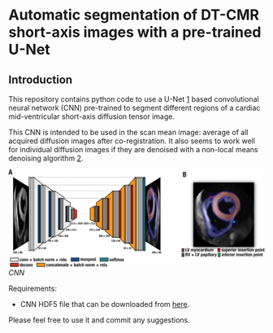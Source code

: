 # Automatic segmentation of DT-CMR short-axis images with a pre-trained U-Net

## Introduction

This repository contains python code to use a U-Net [1] based convolutional neural network (CNN) pre-trained to segment different regions of a cardiac mid-ventricular short-axis diffusion tensor image.

This CNN is intended to be used in the scan mean image: average of all acquired diffusion images after co-registration. It also seems to work well for individual diffusion images if they are denoised with a non-local means denoising algorithm [2].

![CNN][figure_01]
*CNN*

Requirements:

- CNN HDF5 file that can be downloaded from [here].

Please feel free to use it and commit any suggestions.

[1]: https://en.wikipedia.org/wiki/U-Net
[2]: https://en.wikipedia.org/wiki/Non-local_means
[here]: https://imperialcollegelondon.box.com/s/kyskr9fuo6z81ecvpncauq7xmhxtfkil

[figure_01]: https://github.com/Pedro-Filipe/DT_CMR_short_axis_conv_net/blob/master/figure_01.png
